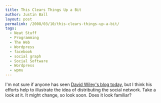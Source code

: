 ```yaml
---
title: This Clears Things Up a Bit
author: Justin Ball
layout: post
permalink: /2008/03/10/this-clears-things-up-a-bit/
tags:
  - Neat Stuff
  - Programming
  - The Web
  - Wordpress
  - facebook
  - social graph
  - Social Software
  - Wordpress
  - wpmu
---
```


I'm not sure if anyone has seen [David Wiley's blog today][1], but I think his efforts help to illustrate the idea of distributing the social network. Take a look at it. It might change, so look soon. Does it look familiar?

 [1]: http://opencontent.org/blog/